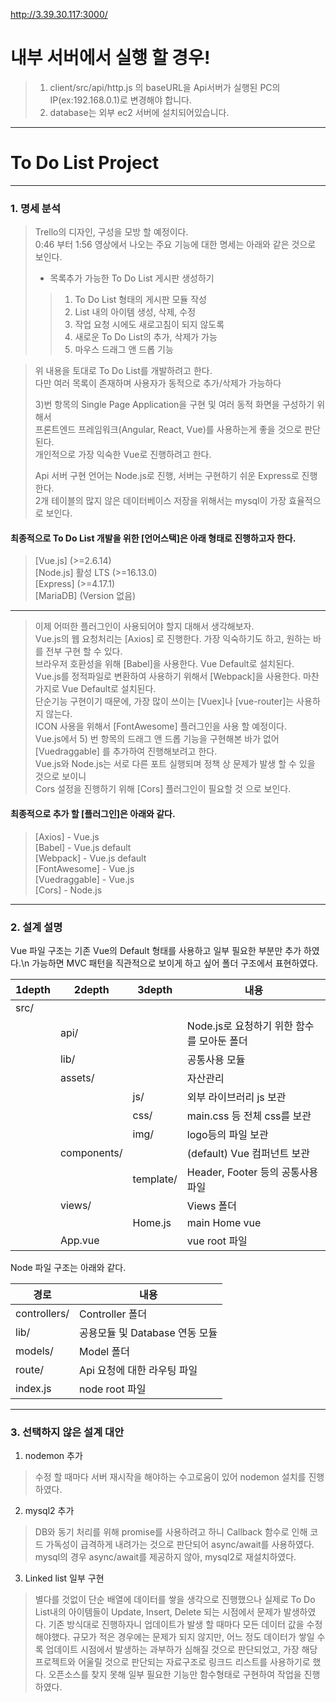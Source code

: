 http://3.39.30.117:3000/

# 내부 서버에서 실행 할 경우!
> 1. client/src/api/http.js 의 baseURL을 Api서버가 실행된 PC의 IP(ex:192.168.0.1)로 변경해야 합니다.
> 2. database는 외부 ec2 서버에 설치되어있습니다.

--------------------


# To Do List Project

--------------------

### 1. 명세 분석
>Trello의 디자인, 구성을 모방 할 예정이다.   
>0:46 부터 1:56 영상에서 나오는 주요 기능에 대한 명세는 아래와 같은 것으로 보인다.   
>  
>* 목록추가 가능한 To Do List 게시판 생성하기
> > 1) To Do List 형태의 게시판 모듈 작성
> > 2) List 내의 아이템 생성, 삭제, 수정
> > 3) 작업 요청 시에도 새로고침이 되지 않도록
> > 4) 새로운 To Do List의 추가, 삭제가 가능
> > 5) 마우스 드래그 앤 드롭 기능

> 위 내용을 토대로 To Do List를 개발하려고 한다.  
> 다만 여러 목록이 존재하며 사용자가 동적으로 추가/삭제가 가능하다  
> 
> 3)번 항목의 Single Page Application을 구현 및 여러 동적 화면을 구성하기 위해서  
> 프론트엔드 프레임워크(Angular, React, Vue)를 사용하는게 좋을 것으로 판단된다.   
> 개인적으로 가장 익숙한 Vue로 진행하려고 한다.
> 
> Api 서버 구현 언어는 Node.js로 진행, 서버는 구현하기 쉬운 Express로 진행한다.  
> 2개 테이블의 많지 않은 데이터베이스 저장을 위해서는 mysql이 가장 효율적으로 보인다.  
> 

#### 최종적으로 To Do List 개발을 위한 [언어스택]은 아래 형태로 진행하고자 한다.

> [Vue.js] (>=2.6.14)               
> [Node.js] 활성 LTS (>=16.13.0)  
> [Express] (>=4.17.1)            
> [MariaDB] (Version 없음)        

--------------------------------


> 이제 어떠한 플러그인이 사용되어야 할지 대해서 생각해보자.  
> Vue.js의 웹 요청처리는 [Axios] 로 진행한다. 가장 익숙하기도 하고, 원하는 바를 전부 구현 할 수 있다.  
> 브라우저 호환성을 위해 [Babel]을 사용한다. Vue Default로 설치된다.  
> Vue.js를 정적파일로 변환하여 사용하기 위해서 [Webpack]을 사용한다. 마찬가지로 Vue Default로 설치된다.  
> 단순기능 구현이기 때문에, 가장 많이 쓰이는 [Vuex]나 [vue-router]는 사용하지 않는다.  
> ICON 사용을 위해서 [FontAwesome] 플러그인을 사용 할 예정이다.  
> Vue.js에서 5) 번 항목의 드래그 앤 드롭 기능을 구현해본 바가 없어 [Vuedraggable] 를 추가하여 진행해보려고 한다.  
> Vue.js와 Node.js는 서로 다른 포트 실행되며 정책 상 문제가 발생 할 수 있을 것으로 보이니   
> Cors 설정을 진행하기 위해 [Cors] 플러그인이 필요할 것 으로 보인다.  

#### 최종적으로 추가 할 [플러그인]은 아래와 같다.

> [Axios] - Vue.js  
> [Babel] - Vue.js default  
> [Webpack] - Vue.js default  
> [FontAwesome] - Vue.js  
> [Vuedraggable] - Vue.js  
> [Cors] - Node.js  
  
--------------------------------


### 2. 설계 설명

Vue 파일 구조는 기존 Vue의 Default 형태를 사용하고 일부 필요한 부분만 추가 하였다.\n
가능하면 MVC 패턴을 직관적으로 보이게 하고 싶어 폴더 구조에서 표현하였다.

|1depth|2depth       |3depth     |내용                                        |
|------|-------------|---------- |--------------------------------------------|
|src/  |             |           |                                            |
|      | api/        |           | Node.js로 요청하기 위한 함수를 모아둔 폴더   |
|      | lib/        |           | 공통사용 모듈                               |
|      | assets/     |           | 자산관리                                    |
|      |             | js/       | 외부 라이브러리 js 보관                     |
|      |             | css/      | main.css 등 전체 css를 보관                 |
|      |             | img/      | logo등의 파일 보관                          |
|      | components/ |           | (default) Vue 컴퍼넌트 보관                 |
|      |             | template/ | Header, Footer 등의 공통사용 파일           |
|      | views/      |           | Views 폴더                                 |
|      |             | Home.js   | main Home vue                              |
|      | App.vue     |           | vue root 파일                              |

Node 파일 구조는 아래와 같다.

|경로|내용|
|-------|------|
|controllers/              | Controller 폴더|
|lib/                      | 공용모듈 및 Database 연동 모듈|
|models/                   | Model 폴더|
|route/                    | Api 요청에 대한 라우팅 파일 |
|index.js                  | node root 파일|

------------------------------------
### 3. 선택하지 않은 설계 대안

1. nodemon 추가
> 수정 할 때마다 서버 재시작을 해야하는 수고로움이 있어 nodemon 설치를 진행하였다.
2. mysql2 추가
> DB와 동기 처리를 위해 promise를 사용하려고 하니 Callback 함수로 인해
> 코드 가독성이 급격하게 내려가는 것으로 판단되어 async/await를 사용하였다.
> mysql의 경우 async/await를 제공하지 않아, mysql2로 재설치하였다.
3. Linked list 일부 구현
> 별다를 것없이 단순 배열에 데이터를 쌓을 생각으로 진행했으나 실제로 To Do List내의 아이템들이
> Update, Insert, Delete 되는 시점에서 문제가 발생하였다.
> 기존 방식대로 진행하자니 업데이트가 발생 할 때마다 모든 데이터 값을 수정해야했다.
> 규모가 적은 경우에는 문제가 되지 않지만, 어느 정도 데이터가 쌓일 수록 업데이트 시점에서 발생하는
> 과부하가 심해질 것으로 판단되었고, 가장 해당 프로젝트와 어울릴 것으로 판단되는 자료구조로
> 링크드 리스트를 사용하기로 했다.
> 오픈소스를 찾지 못해 일부 필요한 기능만 함수형태로 구현하여 작업을 진행하였다.

